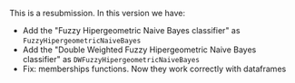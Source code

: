 This is a resubmission. In this version we have:

- Add the "Fuzzy Hipergeometric Naive Bayes classifier" as `FuzzyHipergeometricNaiveBayes`
- Add the "Double Weighted Fuzzy Hipergeometric Naive Bayes classifier" as `DWFuzzyHipergeometricNaiveBayes`
- Fix: memberships functions. Now they work correctly with dataframes 

